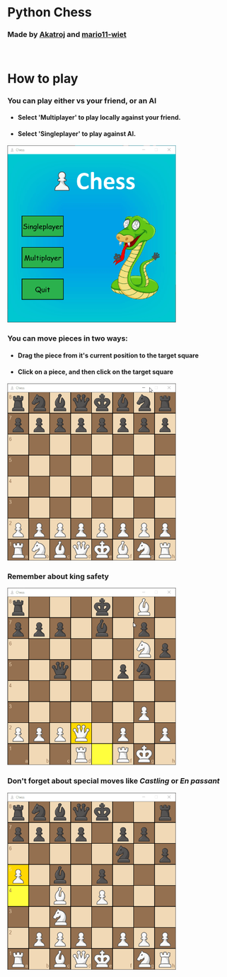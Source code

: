 # Python Chess 

### Made by [Akatroj](https://github.com/Akatroj) and [mario11-wiet](https://github.com/mario11-wiet)

<br />

# How to play

### You can play either vs your friend, or an AI

<ul>

#### <li> Select 'Multiplayer' to play locally against your friend. </li>
  
#### <li> Select 'Singleplayer' to play against AI. </li>

</ul>

<img src="https://github.com/Akatroj/Chess/blob/master/src/assets/menu-demo.gif" width=auto height=400px>

<br />

### You can move pieces in two ways:

<ul>
  
#### <li> Drag the piece from it's current position to the target square </li>

#### <li> Click on a piece, and then click on the target square </li>

</ul>

<img src="https://github.com/Akatroj/Chess/blob/master/src/assets/gameplay-demo.gif" width=auto height=400px>

<br />

### Remember about king safety

<img src="https://github.com/Akatroj/Chess/blob/master/src/assets/check-demo.gif" width=auto height=400px>

<br />

### Don't forget about special moves like *Castling* or *En passant*

<img src="https://github.com/Akatroj/Chess/blob/master/src/assets/castling-demo.gif" width=auto height=400px>

